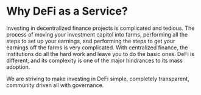 # Why DeFi as a Service?

Investing in decentralized finance projects is complicated and tedious. The process of moving your investment capitol into farms, performing all the steps to set up your earnings, and performing the steps to get your earnings off the farms is very complicated.  With centralized finance, the institutions do all the hard work and leave you to do the basic ones. DeFi is different, and its complexity is one of the major hindrances to its mass adoption.

We are striving to make investing in DeFi simple, completely transparent, community driven all with governance.&#x20;
